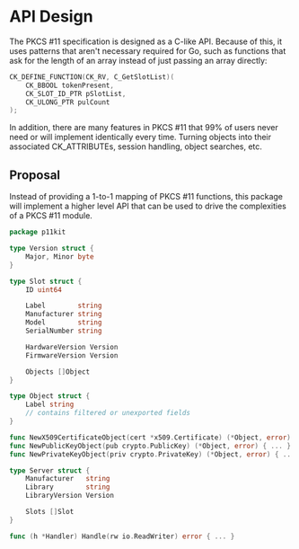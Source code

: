 # API Design

The PKCS #11 specification is designed as a C-like API. Because of this, it
uses patterns that aren't necessary required for Go, such as functions that ask
for the length of an array instead of just passing an array directly:

```c
CK_DEFINE_FUNCTION(CK_RV, C_GetSlotList)(
	CK_BBOOL tokenPresent,
	CK_SLOT_ID_PTR pSlotList,
	CK_ULONG_PTR pulCount
);
```

In addition, there are many features in PKCS #11 that 99% of users never need
or will implement identically every time. Turning objects into their associated
CK_ATTRIBUTEs, session handling, object searches, etc.

## Proposal

Instead of providing a 1-to-1 mapping of PKCS #11 functions, this package will
implement a higher level API that can be used to drive the complexities of a
PKCS #11 module.

```go
package p11kit

type Version struct {
	Major, Minor byte
}

type Slot struct {
	ID uint64

	Label        string
	Manufacturer string
	Model        string
	SerialNumber string

	HardwareVersion Version
	FirmwareVersion Version

	Objects []Object
}

type Object struct {
	Label string
	// contains filtered or unexported fields
}

func NewX509CertificateObject(cert *x509.Certificate) (*Object, error) { ... }
func NewPublicKeyObject(pub crypto.PublicKey) (*Object, error) { ... }
func NewPrivateKeyObject(priv crypto.PrivateKey) (*Object, error) { ... }

type Server struct {
	Manufacturer   string
	Library        string
	LibraryVersion Version

	Slots []Slot
}

func (h *Handler) Handle(rw io.ReadWriter) error { ... } 
```
